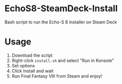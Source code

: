 # EchoS8-SteamDeck-Install
Bash script to run the Echo-S 8 installer on Steam Deck

# Usage
1. Download the script
2. Right-click `install.sh` and select "Run in Konsole"
3. Set options
4. Click Install and wait
5. Run Final Fantasy VIII from Steam and enjoy!
